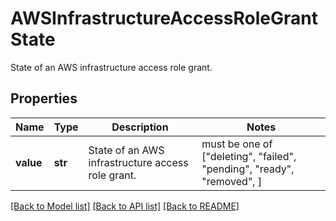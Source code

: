 # AWSInfrastructureAccessRoleGrantState

State of an AWS infrastructure access role grant.

## Properties
Name | Type | Description | Notes
------------ | ------------- | ------------- | -------------
**value** | **str** | State of an AWS infrastructure access role grant. |  must be one of ["deleting", "failed", "pending", "ready", "removed", ]

[[Back to Model list]](../README.md#documentation-for-models) [[Back to API list]](../README.md#documentation-for-api-endpoints) [[Back to README]](../README.md)


